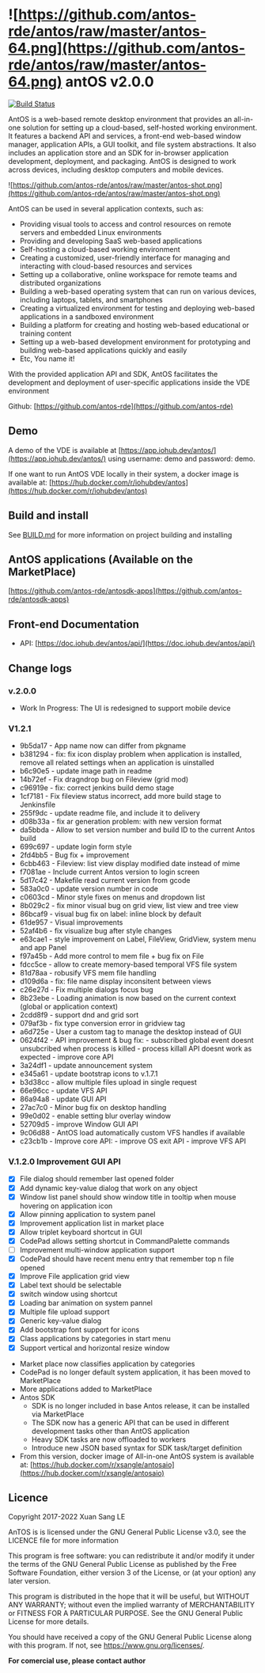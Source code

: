 # ![https://github.com/antos-rde/antos/raw/master/antos-64.png](https://github.com/antos-rde/antos/raw/master/antos-64.png) antOS v2.0.0
[![Build Status](https://ci.iohub.dev/buildStatus/icon?job=gitea-sync%2Fantos%2F2.0.x)](https://ci.iohub.dev/buildStatus/icon?job=gitea-sync%2Fantos%2F2.0.x)

AntOS is a web-based remote desktop environment that provides an all-in-one solution for setting up a cloud-based, self-hosted working environment. It features a backend API and services, a front-end web-based window manager, application APIs, a GUI toolkit, and file system abstractions. It also includes an application store and an SDK for in-browser application development, deployment, and packaging. AntOS is designed to work across devices, including desktop computers and mobile devices.

![https://github.com/antos-rde/antos/raw/master/antos-shot.png](https://github.com/antos-rde/antos/raw/master/antos-shot.png)

AntOS can be used in several application contexts, such as:
- Providing visual tools to access and control resources on remote servers and embedded Linux environments
- Providing and developing SaaS web-based applications
- Self-hosting a cloud-based working environment
- Creating a customized, user-friendly interface for managing and interacting with cloud-based resources and services
- Setting up a collaborative, online workspace for remote teams and distributed organizations
- Building a web-based operating system that can run on various devices, including laptops, tablets, and smartphones
- Creating a virtualized environment for testing and deploying web-based applications in a sandboxed environment
- Building a platform for creating and hosting web-based educational or training content
- Setting up a web-based development environment for prototyping and building web-based applications quickly and easily
- Etc, You name it!

With the provided application API and SDK, AntOS facilitates the development and deployment of user-specific applications inside the VDE environment

Github: [https://github.com/antos-rde](https://github.com/antos-rde)

## Demo
A demo of the VDE is available at  [https://app.iohub.dev/antos/](https://app.iohub.dev/antos/) using username: demo and password: demo.

If one want to run AntOS VDE locally in their system, a docker image is available at:
[https://hub.docker.com/r/iohubdev/antos](https://hub.docker.com/r/iohubdev/antos)

## Build and install

See [BUILD.md](BUILD.md) for more information on project building and installing

## AntOS applications (Available on the MarketPlace)
[https://github.com/antos-rde/antosdk-apps](https://github.com/antos-rde/antosdk-apps)

## Front-end Documentation
- API: [https://doc.iohub.dev/antos/api/](https://doc.iohub.dev/antos/api/)

## Change logs
### v.2.0.0
   - Work In Progress: The UI is redesigned to support mobile device
### V1.2.1
   - 9b5da17 - App name now can differ from pkgname
   - b381294 - fix: fix icon display problem when application is installed, remove all related settings when an application is uinstalled
   - b6c90e5 - update image path in readme
   - 14b72ef - Fix dragndrop bug on Fileview (grid mod)
   - c96919e - fix: correct jenkins build demo stage
   - 1cf7181 - Fix fileview status incorrect, add more build stage to Jenkinsfile
   - 255f9dc - update readme file, and include it to delivery
   - d08b33a - fix ar generation problem: with new version format
   - da5bbda - Allow to set version number and build ID to the current Antos build
   - 699c697 - update login form style
   - 2fd4bb5 - Bug fix + improvement
   - 6cbb463 - Fileview: list view display modified date instead of mime
   - f7081ae - Include current Antos version to login screen
   - 5d17c42 - Makefile read current version from gcode
   - 583a0c0 - update version number in code
   - c0603cd - Minor style fixes on menus and dropdown list
   - 8b029c2 - fix minor visual bug on grid view, list view and tree view
   - 86bcaf9 - visual bug fix on label: inline block by default
   - 61de957 - Visual improvements
   - 52af4b6 - fix visualize bug after style changes
   - e63cae1 - style improvement on Label, FileView, GridView, system menu  and app Panel
   - f97a45b - Add more control to mem file + bug fix on File
   - fdcc5ce - allow to create memory-based temporal VFS file system
   - 81d78aa - robusify VFS mem file handling
   - d109d6a - fix: file name display inconsitent between views
   - c26e27d - Fix multiple dialogs focus bug
   - 8b23ebe - Loading animation is now based on the current context (global or application context)
   - 2cdd8f9 - support dnd and grid sort
   - 079af3b - fix type conversion error in gridview tag
   - a6d725e - User a custom tag to manage the desktop instead of GUI
   - 0624f42 - API improvement & bug fix: - subscribed global event doesnt unsubcribed when process is killed - process killall API doesnt work as expected - improve core API
   - 3a24df1 - update announcement system
   - e345a61 - update bootstrap icons to v.1.7.1
   - b3d38cc - allow multiple files upload in single request
   - 66e96cc - update VFS API
   - 86a94a8 - update GUI API
   - 27ac7c0 - Minor bug fix on desktop handling
   - 99e0d02 - enable setting blur overlay window
   - 52709d5 - improve Window GUI API
   - 9c06d88 - AntOS load automatically custom VFS handles if available
   - c23cb1b - Improve core API: - improve OS exit API - improve VFS API
### V.1.2.0 Improvement GUI API
   - [x] File dialog should remember last opened folder
   - [x] Add dynamic key-value dialog that work on any object
   - [x] Window list panel should show window title in tooltip when mouse hovering on application icon
   - [x] Allow pinning application to system panel
   - [x] Improvement application list in market place
   - [x] Allow triplet keyboard shortcut in GUI
   - [x] CodePad allows setting shortcut in CommandPalette commands
   - [ ] Improvement multi-window application support
   - [x] CodePad should have recent menu entry that remember top n file opened
   - [x] Improve File application grid view
   - [x] Label text should be selectable 
   - [x] switch window using shortcut
   - [x] Loading bar animation on system pannel
   - [x] Multiple file upload support
   - [x] Generic key-value dialog 
   - [x] Add bootstrap font support for icons
   - [x] Class applications by categories in start menu
   - [x]  Support vertical and horizontal resize window
* Market place now classifies application by categories
* CodePad is no longer default system application, it has been moved to MarketPlace
* More applications added to MarketPlace
* Antos SDK
   - SDK is no longer included in base Antos release, it can be installed via MarketPlace
   - The SDK now has a generic API that can be used in different development tasks other than AntOS application
   - Heavy SDK tasks are now offloaded to workers
   - Introduce new JSON based syntax for SDK task/target definition
* From this version, docker image of All-in-one AntOS system is available at: [https://hub.docker.com/r/xsangle/antosaio](https://hub.docker.com/r/xsangle/antosaio)

## Licence

Copyright 2017-2022 Xuan Sang LE <mrsang AT iohub DOT dev>

AnTOS is is licensed under the GNU General Public License v3.0, see the LICENCE file for more information

 This program is free software: you can redistribute it and/or modify
    it under the terms of the GNU General Public License as published by
    the Free Software Foundation, either version 3 of the License, or
    (at your option) any later version.

   This program is distributed in the hope that it will be useful,
    but WITHOUT ANY WARRANTY; without even the implied warranty of
    MERCHANTABILITY or FITNESS FOR A PARTICULAR PURPOSE.  See the
    GNU General Public License for more details.

   You should have received a copy of the GNU General Public License
    along with this program.  If not, see <https://www.gnu.org/licenses/>.

**For comercial use, please contact author**
